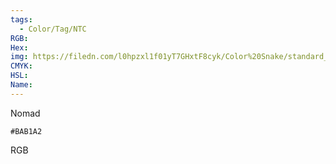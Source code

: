 ```yaml
---
tags:
  - Color/Tag/NTC
RGB:
Hex:
img: https://filedn.com/l0hpzxl1f01yT7GHxtF8cyk/Color%20Snake/standard_csv_to_svg/BAB1A2.svg
CMYK:
HSL:
Name:
---
```

Nomad
```palette
#BAB1A2
```
RGB
